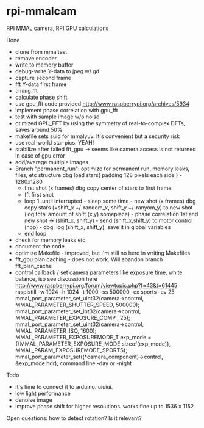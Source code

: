 rpi-mmalcam
===========

RPI MMAL camera, RPI GPU calculations

Done
- clone from mmaltest
- remove encoder
- write to memory buffer
- debug-write Y-data to jpeg w/ gd
- capture second frame
- fft Y-data first frame
- timing fft
- calculate phase shift
- use gpu_fft code provided http://www.raspberrypi.org/archives/5934
- implement phase correlation with gpu_fft
- test with sample image w/o noise
- otimized GPU_FFT by using the symmetry of real-to-complex DFTs, saves around 50%
- makefile sets suid for mmalyuv. It's convenient but a security risk
- use real-world star pics. YEAH!
- stabilize after failed fft_gpu -> seems like camera access is not returned in case
  of gpu error
- add/average multiple images
- Branch "permanent_run": optimize for permanent run, memory leaks, files, etc
  structure
  dbg load stars( padding 128 pixels each side ) - 1280x1280
    - first shot  (x frames)
  dbg copy center of stars to first frame
    - fft first shot
  	- loop 1..until interrupted
  	      - sleep some time 
          - new shot (x frames)
	    dbg copy stars (+shift_x +/-random_x, shift_y +/-ranyom_y) to new shot (log total amount of shift (x,y) someplace)
		  - phase correlation 1st and new shot -> (shift_x, shift_y)
		  - send (shift_x,shift_y) to motor control (nop)
		  - dbg: log (shift_x, shift_y), save it in global variables
	- end loop
- check for memory leaks etc
- document the code
- optimize Makefile - improved, but I'm still no hero in writing Makefiles
- fft_gpu plan caching - does not work. Will abandon branch fft_plan_cache
- control callback / set camera parameters like exposure time, white balance, iso
  see discussion here http://www.raspberrypi.org/forum/viewtopic.php?f=43&t=61445
	raspistill -w 1024 -h 1024 -t 1000 -ss 500000 -ex sports -ev 25
	mmal_port_parameter_set_uint32(camera->control, MMAL_PARAMETER_SHUTTER_SPEED, 500000);
	mmal_port_parameter_set_int32(camera->control, MMAL_PARAMETER_EXPOSURE_COMP , 25);
	mmal_port_parameter_set_uint32(camera->control, MMAL_PARAMETER_ISO, 1600);
    MMAL_PARAMETER_EXPOSUREMODE_T exp_mode = {{MMAL_PARAMETER_EXPOSURE_MODE,sizeof(exp_mode)}, MMAL_PARAM_EXPOSUREMODE_SPORTS};
    mmal_port_parameter_set((*camera_component)->control, &exp_mode.hdr);
  command line -day or -night

Todo
- it's time to connect it to arduino. uiuiui.
- low light performance
- denoise image
- improve phase shift for higher resolutions. works fine up to 1536 x 1152

Open questions: how to detect rotation? Is it relevant?

